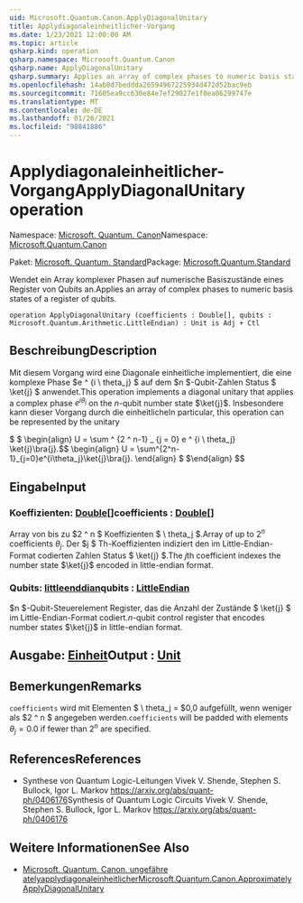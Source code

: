 ```yaml
---
uid: Microsoft.Quantum.Canon.ApplyDiagonalUnitary
title: Applydiagonaleinheitlicher-Vorgang
ms.date: 1/23/2021 12:00:00 AM
ms.topic: article
qsharp.kind: operation
qsharp.namespace: Microsoft.Quantum.Canon
qsharp.name: ApplyDiagonalUnitary
qsharp.summary: Applies an array of complex phases to numeric basis states of a register of qubits.
ms.openlocfilehash: 14ab8d7beddda26594967225934d472d52bac9eb
ms.sourcegitcommit: 71605ea9cc630e84e7ef29027e1f0ea06299747e
ms.translationtype: MT
ms.contentlocale: de-DE
ms.lasthandoff: 01/26/2021
ms.locfileid: "98841886"
---
```

# <a name="applydiagonalunitary-operation"></a><span data-ttu-id="a0b0d-102">Applydiagonaleinheitlicher-Vorgang</span><span class="sxs-lookup"><span data-stu-id="a0b0d-102">ApplyDiagonalUnitary operation</span></span>

<span data-ttu-id="a0b0d-103">Namespace: [Microsoft. Quantum. Canon](xref:Microsoft.Quantum.Canon)</span><span class="sxs-lookup"><span data-stu-id="a0b0d-103">Namespace: [Microsoft.Quantum.Canon](xref:Microsoft.Quantum.Canon)</span></span>

<span data-ttu-id="a0b0d-104">Paket: [Microsoft. Quantum. Standard](https://nuget.org/packages/Microsoft.Quantum.Standard)</span><span class="sxs-lookup"><span data-stu-id="a0b0d-104">Package: [Microsoft.Quantum.Standard](https://nuget.org/packages/Microsoft.Quantum.Standard)</span></span>


<span data-ttu-id="a0b0d-105">Wendet ein Array komplexer Phasen auf numerische Basiszustände eines Register von Qubits an.</span><span class="sxs-lookup"><span data-stu-id="a0b0d-105">Applies an array of complex phases to numeric basis states of a register of qubits.</span></span>

```qsharp
operation ApplyDiagonalUnitary (coefficients : Double[], qubits : Microsoft.Quantum.Arithmetic.LittleEndian) : Unit is Adj + Ctl
```


## <a name="description"></a><span data-ttu-id="a0b0d-106">Beschreibung</span><span class="sxs-lookup"><span data-stu-id="a0b0d-106">Description</span></span>

<span data-ttu-id="a0b0d-107">Mit diesem Vorgang wird eine Diagonale einheitliche implementiert, die eine komplexe Phase $e ^ {i \ theta_j} $ auf dem $n $-Qubit-Zahlen Status $ \ket{j} $ anwendet.</span><span class="sxs-lookup"><span data-stu-id="a0b0d-107">This operation implements a diagonal unitary that applies a complex phase $e^{i \theta_j}$ on the $n$-qubit number state $\ket{j}$.</span></span>
<span data-ttu-id="a0b0d-108">Insbesondere kann dieser Vorgang durch die einheitliche</span><span class="sxs-lookup"><span data-stu-id="a0b0d-108">In particular, this operation can be represented by the unitary</span></span>

<span data-ttu-id="a0b0d-109">$ $ \begin{align} U = \sum ^ {2 ^ n-1} _ {j = 0} e ^ {i \ theta_j} \ket{j}\bra{j}.</span><span class="sxs-lookup"><span data-stu-id="a0b0d-109">$$ \begin{align} U = \sum^{2^n-1}_{j=0}e^{i\theta_j}\ket{j}\bra{j}.</span></span>
<span data-ttu-id="a0b0d-110">\end{align} $ $</span><span class="sxs-lookup"><span data-stu-id="a0b0d-110">\end{align} $$</span></span>

## <a name="input"></a><span data-ttu-id="a0b0d-111">Eingabe</span><span class="sxs-lookup"><span data-stu-id="a0b0d-111">Input</span></span>

### <a name="coefficients--double"></a><span data-ttu-id="a0b0d-112">Koeffizienten: [Double](xref:microsoft.quantum.lang-ref.double)[]</span><span class="sxs-lookup"><span data-stu-id="a0b0d-112">coefficients : [Double](xref:microsoft.quantum.lang-ref.double)[]</span></span>

<span data-ttu-id="a0b0d-113">Array von bis zu $2 ^ n $ Koeffizienten $ \ theta_j $.</span><span class="sxs-lookup"><span data-stu-id="a0b0d-113">Array of up to $2^n$ coefficients $\theta_j$.</span></span> <span data-ttu-id="a0b0d-114">Der $j $ Th-Koeffizienten indiziert den im Little-Endian-Format codierten Zahlen Status $ \ket{j} $.</span><span class="sxs-lookup"><span data-stu-id="a0b0d-114">The $j$th coefficient indexes the number state $\ket{j}$ encoded in little-endian format.</span></span>


### <a name="qubits--littleendian"></a><span data-ttu-id="a0b0d-115">Qubits: [littleenddian](xref:Microsoft.Quantum.Arithmetic.LittleEndian)</span><span class="sxs-lookup"><span data-stu-id="a0b0d-115">qubits : [LittleEndian](xref:Microsoft.Quantum.Arithmetic.LittleEndian)</span></span>

<span data-ttu-id="a0b0d-116">$n $-Qubit-Steuerelement Register, das die Anzahl der Zustände $ \ket{j} $ im Little-Endian-Format codiert.</span><span class="sxs-lookup"><span data-stu-id="a0b0d-116">$n$-qubit control register that encodes number states $\ket{j}$ in little-endian format.</span></span>



## <a name="output--unit"></a><span data-ttu-id="a0b0d-117">Ausgabe: [Einheit](xref:microsoft.quantum.lang-ref.unit)</span><span class="sxs-lookup"><span data-stu-id="a0b0d-117">Output : [Unit](xref:microsoft.quantum.lang-ref.unit)</span></span>



## <a name="remarks"></a><span data-ttu-id="a0b0d-118">Bemerkungen</span><span class="sxs-lookup"><span data-stu-id="a0b0d-118">Remarks</span></span>

<span data-ttu-id="a0b0d-119">`coefficients` wird mit Elementen $ \ theta_j = $0,0 aufgefüllt, wenn weniger als $2 ^ n $ angegeben werden.</span><span class="sxs-lookup"><span data-stu-id="a0b0d-119">`coefficients` will be padded with elements $\theta_j = 0.0$ if fewer than $2^n$ are specified.</span></span>

## <a name="references"></a><span data-ttu-id="a0b0d-120">References</span><span class="sxs-lookup"><span data-stu-id="a0b0d-120">References</span></span>

- <span data-ttu-id="a0b0d-121">Synthese von Quantum Logic-Leitungen Vivek V. Shende, Stephen S. Bullock, Igor L. Markov https://arxiv.org/abs/quant-ph/0406176</span><span class="sxs-lookup"><span data-stu-id="a0b0d-121">Synthesis of Quantum Logic Circuits Vivek V. Shende, Stephen S. Bullock, Igor L. Markov https://arxiv.org/abs/quant-ph/0406176</span></span>

## <a name="see-also"></a><span data-ttu-id="a0b0d-122">Weitere Informationen</span><span class="sxs-lookup"><span data-stu-id="a0b0d-122">See Also</span></span>

- [<span data-ttu-id="a0b0d-123">Microsoft. Quantum. Canon. ungefähre atelyapplydiagonaleinheitlicher</span><span class="sxs-lookup"><span data-stu-id="a0b0d-123">Microsoft.Quantum.Canon.ApproximatelyApplyDiagonalUnitary</span></span>](xref:Microsoft.Quantum.Canon.ApproximatelyApplyDiagonalUnitary)